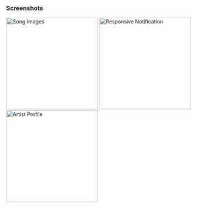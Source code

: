 <h3>Screenshots</h3>

<div class="row">
      <img src="https://user-images.githubusercontent.com/86147246/128597195-ee61f547-b56a-4bab-b2e5-7318bab16bec.jpeg" width="250" title="Song Images">
      <img src="https://user-images.githubusercontent.com/86147246/128597214-87c5f022-1a8a-4d90-8af5-6763e260d663.jpeg" width="250" title="Responsive Notification">     
      <img src="https://user-images.githubusercontent.com/86147246/128597221-9e9d80f8-f37f-4fa8-bbbe-ec371fc89682.jpeg" width="250" title="Artist Profile">
</div>
